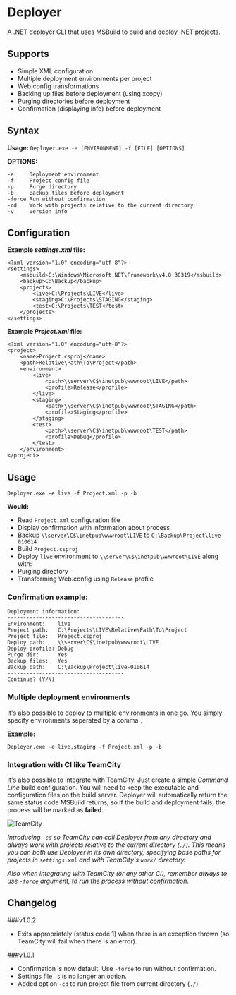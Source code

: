 Deployer
========

A .NET deployer CLI that uses MSBuild to build and deploy .NET projects.

## Supports

* Simple XML configuration
* Multiple deployment environments per project
* Web.config transformations
* Backing up files before deployment (using xcopy)
* Purging directories before deployment
* Confirmation (displaying info) before deployment

## Syntax

**Usage:** `Deployer.exe -e [ENVIRONMENT] -f [FILE] [OPTIONS]`

**OPTIONS:**

	-e     Deployment environment
	-f     Project config file
	-p     Purge directory
	-b     Backup files before deployment
	-force Run without confirmation
	-cd    Work with projects relative to the current directory
	-v     Version info

## Configuration

**Example *settings.xml* file:**

	<?xml version="1.0" encoding="utf-8"?>
	<settings>
		<msbuild>C:\Windows\Microsoft.NET\Framework\v4.0.30319</msbuild>
		<backup>C:\Backup</backup>
		<projects>
			<live>C:\Projects\LIVE</live>
			<staging>C:\Projects\STAGING</staging>
			<test>C:\Projects\TEST</test>
		</projects>
	</settings>

**Example *Project.xml* file:**

    <?xml version="1.0" encoding="utf-8"?>
	<project>
		<name>Project.csproj</name>
		<path>Relative\Path\To\Project</path>
		<environment>
			<live>
				<path>\\server\C$\inetpub\wwwroot\LIVE</path>
				<profile>Release</profile>
			</live>
			<staging>
				<path>\\server\C$\inetpub\wwwroot\STAGING</path>
				<profile>Staging</profile>
			</staging>
			<test>
				<path>\\server\C$\inetpub\wwwroot\TEST</path>
				<profile>Debug</profile>
			</test>
		</environment>
	</project>

## Usage

    Deployer.exe -e live -f Project.xml -p -b
**Would:**

* Read `Project.xml` configuration file
* Display confirmation with information about process
* Backup `\\server\C$\inetpub\wwwroot\LIVE` to `C:\Backup\Project\live-010614`
* Build `Project.csproj`
* Deploy `live` environment to `\\server\C$\inetpub\wwwroot\LIVE` along with:
 * Purging directory
 * Transforming Web.config using `Release` profile

### Confirmation example:

	Deployment information:
	-------------------------------------
	Environment:    live
	Project path:   C:\Projects\LIVE\Relative\Path\To\Project
	Project file:   Project.csproj
	Deploy path:    \\server\C$\inetpub\wwwroot\LIVE
	Deploy profile: Debug
	Purge dir:      Yes
	Backup files:   Yes
	Backup path:    C:\Backup\Project\live-010614
	-------------------------------------
	Continue? (Y/N)
	
### Multiple deployment environments
It's also possible to deploy to multiple environments in one go. You simply specify environments seperated by a comma `,`

**Example:**

    Deployer.exe -e live,staging -f Project.xml -p -b

### Integration with CI like TeamCity
It's also possible to integrate with TeamCity. Just create a simple *Command Line* build configuration. You will need to keep the executable and configuration files on the build server. Deployer will automatically return the same status code MSBuild returns, so if the build and deployment fails, the process will be marked as **failed**.

![TeamCity](http://i.imgur.com/Lu6OTvH.png "TeamCity Command Line build configuration")

*Introducing `-cd` so TeamCity can call Deployer from any directory and always work with projects relative to the current directory (`./`). This means you can both use Deployer in its own directory, specifying base paths for projects in `settings.xml` and with TeamCity's `work/` directory.*

*Also when integrating with TeamCity (or any other CI), remember always to use `-force` argument, to run the process without confirmation*.

## Changelog

###v1.0.2

* Exits appropriately (status code 1) when there is an exception thrown (so TeamCity will fail when there is an error).

###v1.0.1

* Confirmation is now default. Use `-force` to run without confirmation.
* Settings file `-s` is no longer an option.
* Added option `-cd` to run project file from current directory (`./`)
